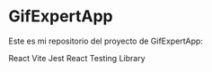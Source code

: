 # GifExpertApp

Este es mi repositorio del proyecto de GifExpertApp:


React
Vite
Jest
React Testing Library